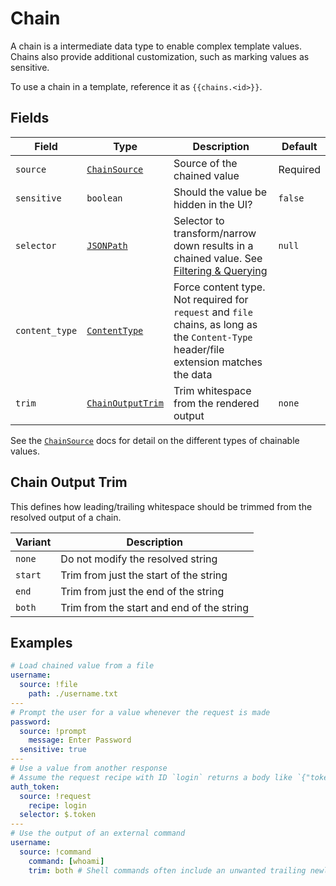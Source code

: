 # Chain

A chain is a intermediate data type to enable complex template values. Chains also provide additional customization, such as marking values as sensitive.

To use a chain in a template, reference it as `{{chains.<id>}}`.

## Fields

| Field          | Type                                                                                   | Description                                                                                                                            | Default  |
| -------------- | -------------------------------------------------------------------------------------- | -------------------------------------------------------------------------------------------------------------------------------------- | -------- |
| `source`       | [`ChainSource`](./chain_source.md)                                                     | Source of the chained value                                                                                                            | Required |
| `sensitive`    | `boolean`                                                                              | Should the value be hidden in the UI?                                                                                                  | `false`  |
| `selector`     | [`JSONPath`](https://www.ietf.org/archive/id/draft-goessner-dispatch-jsonpath-00.html) | Selector to transform/narrow down results in a chained value. See [Filtering & Querying](../../user_guide/filter_query.md)             | `null`   |
| `content_type` | [`ContentType`](./content_type.md)                                                     | Force content type. Not required for `request` and `file` chains, as long as the `Content-Type` header/file extension matches the data |          |
| `trim`         | [`ChainOutputTrim`](#chain-output-trim)                                                | Trim whitespace from the rendered output                                                                                               | `none`   |

See the [`ChainSource`](./chain_source.md) docs for detail on the different types of chainable values.

## Chain Output Trim

This defines how leading/trailing whitespace should be trimmed from the resolved output of a chain.

| Variant | Description                               |
| ------- | ----------------------------------------- |
| `none`  | Do not modify the resolved string         |
| `start` | Trim from just the start of the string    |
| `end`   | Trim from just the end of the string      |
| `both`  | Trim from the start and end of the string |

## Examples

```yaml
# Load chained value from a file
username:
  source: !file
    path: ./username.txt
---
# Prompt the user for a value whenever the request is made
password:
  source: !prompt
    message: Enter Password
  sensitive: true
---
# Use a value from another response
# Assume the request recipe with ID `login` returns a body like `{"token": "foo"}`
auth_token:
  source: !request
    recipe: login
  selector: $.token
---
# Use the output of an external command
username:
  source: !command
    command: [whoami]
    trim: both # Shell commands often include an unwanted trailing newline
```
